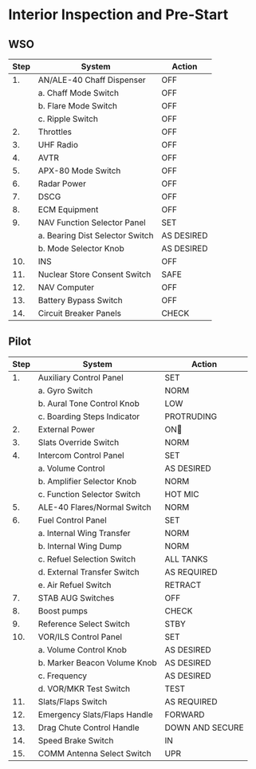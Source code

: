 # Interior Inspection and Pre-Start

## WSO

| Step | System                          | Action     |
|------|---------------------------------|------------|
| 1.   | AN/ALE-40 Chaff Dispenser       | OFF        |
|      | a. Chaff Mode Switch            | OFF        |
|      | b. Flare Mode Switch            | OFF        |
|      | c. Ripple Switch                | OFF        |
| 2.   | Throttles                       | OFF        |
| 3.   | UHF Radio                       | OFF        |
| 4.   | AVTR                            | OFF        |
| 5.   | APX-80 Mode Switch              | OFF        |
| 6.   | Radar Power                     | OFF        |
| 7.   | DSCG                            | OFF        |
| 8.   | ECM Equipment                   | OFF        |
| 9.   | NAV Function Selector Panel     | SET        |
|      | a. Bearing Dist Selector Switch | AS DESIRED |
|      | b. Mode Selector Knob           | AS DESIRED |
| 10.  | INS                             | OFF        |
| 11.  | Nuclear Store Consent Switch    | SAFE       |
| 12.  | NAV Computer                    | OFF        |
| 13.  | Battery Bypass Switch           | OFF        |
| 14.  | Circuit Breaker Panels          | CHECK      |

## Pilot

| Step | System                       | Action          |
|------|------------------------------|-----------------|
| 1.   | Auxiliary Control Panel      | SET             |
|      | a. Gyro Switch               | NORM            |
|      | b. Aural Tone Control Knob   | LOW             |
|      | c. Boarding Steps Indicator  | PROTRUDING      |
| 2.   | External Power               | ON🔧            |
| 3.   | Slats Override Switch        | NORM            |
| 4.   | Intercom Control Panel       | SET             |
|      | a. Volume Control            | AS DESIRED      |
|      | b. Amplifier Selector Knob   | NORM            |
|      | c. Function Selector Switch  | HOT MIC         |
| 5.   | ALE-40 Flares/Normal Switch  | NORM            |
| 6.   | Fuel Control Panel           | SET             |
|      | a. Internal Wing Transfer    | NORM            |
|      | b. Internal Wing Dump        | NORM            |
|      | c. Refuel Selection Switch   | ALL TANKS       |
|      | d. External Transfer Switch  | AS REQUIRED     |
|      | e. Air Refuel Switch         | RETRACT         |
| 7.   | STAB AUG Switches            | OFF             |
| 8.   | Boost pumps                  | CHECK           |
| 9.   | Reference Select Switch      | STBY            |
| 10.  | VOR/ILS Control Panel        | SET             |
|      | a. Volume Control Knob       | AS DESIRED      |
|      | b. Marker Beacon Volume Knob | AS DESIRED      |
|      | c. Frequency                 | AS DESIRED      |
|      | d. VOR/MKR Test Switch       | TEST            |
| 11.  | Slats/Flaps Switch           | AS REQUIRED     |
| 12.  | Emergency Slats/Flaps Handle | FORWARD         |
| 13.  | Drag Chute Control Handle    | DOWN AND SECURE |
| 14.  | Speed Brake Switch           | IN              |
| 15.  | COMM Antenna Select Switch   | UPR             |
